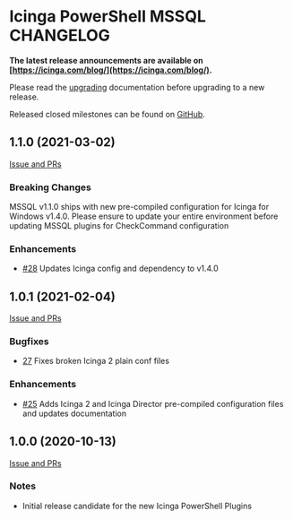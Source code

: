 # Icinga PowerShell MSSQL CHANGELOG

**The latest release announcements are available on [https://icinga.com/blog/](https://icinga.com/blog/).**

Please read the [upgrading](https://icinga.com/docs/windows/latest/mssql/doc/30-Upgrading-Plugins)
documentation before upgrading to a new release.

Released closed milestones can be found on [GitHub](https://github.com/Icinga/icinga-powershell-mssql/milestones?state=closed).

## 1.1.0 (2021-03-02)

[Issue and PRs](https://github.com/Icinga/icinga-powershell-mssql/milestone/2?closed=1)

### Breaking Changes

MSSQL v1.1.0 ships with new pre-compiled configuration for Icinga for Windows v1.4.0. Please ensure to update your entire environment before updating MSSQL plugins for CheckCommand configuration

### Enhancements

* [#28](https://github.com/Icinga/icinga-powershell-mssql/pull/28) Updates Icinga config and dependency to v1.4.0

## 1.0.1 (2021-02-04)

[Issue and PRs](https://github.com/Icinga/icinga-powershell-mssql/milestone/3?closed=1)

### Bugfixes

* [27](https://github.com/Icinga/icinga-powershell-mssql/pull/27) Fixes broken Icinga 2 plain conf files

### Enhancements

* [#25](https://github.com/Icinga/icinga-powershell-mssql/pull/25) Adds Icinga 2 and Icinga Director pre-compiled configuration files and updates documentation

## 1.0.0 (2020-10-13)

[Issue and PRs](https://github.com/Icinga/icinga-powershell-mssql/milestone/1?closed=1)

### Notes

* Initial release candidate for the new Icinga PowerShell Plugins
